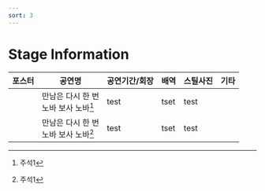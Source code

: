 ```yaml
---
sort: 3
---
```


# Stage Information

|포스터|공연명|공연기간/회장|배역|스틸사진|기타|
|-|-|-|-|-|-|
||만남은 다시 한 번<br>노바 보사 노바[^1]|test|tset|test|
||만남은 다시 한 번<br>노바 보사 노바[^1]|test|tset|test|

[^1]:주석1
